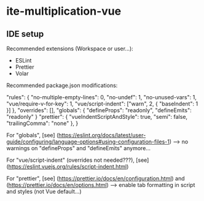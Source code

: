 # ite-multiplication-vue

## IDE setup

Recommended extensions (Workspace or user...):
- ESLint
- Prettier
- Volar

Recommended package.json modifications:

  "rules": {
      "no-multiple-empty-lines": 0,
      "no-undef": 1,
      "no-unused-vars": 1,
      "vue/require-v-for-key": 1,
      "vue/script-indent": ["warn", 2, { "baseIndent": 1 }]
    },
    "overrides": [],
    "globals": {
      "defineProps": "readonly",
      "defineEmits": "readonly"
    }
    "prettier": {
      "vueIndentScriptAndStyle": true,
      "semi": false,
      "trailingComma": "none"
    },
  }

  For "globals", [see] (https://eslint.org/docs/latest/user-guide/configuring/language-options#using-configuration-files-1)  --> no warnings on "defineProps" and "defineEmits" anymore...

  For "vue/script-indent" (overrides not needed???), [see] (https://eslint.vuejs.org/rules/script-indent.html) 
  
  For "prettier", [see] (https://prettier.io/docs/en/configuration.html) and (https://prettier.io/docs/en/options.html) --> enable tab formatting in script and styles (not Vue default...)
